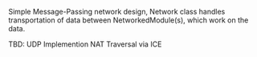 Simple Message-Passing network design, Network class handles transportation of data between NetworkedModule(s), which work on the data. 

TBD: 
UDP Implemention 
NAT Traversal via ICE

